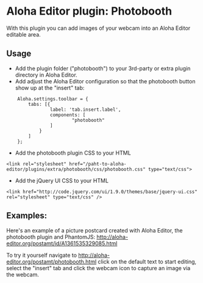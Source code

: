 # Aloha Editor plugin: Photobooth

With this plugin you can add images of your webcam into an Aloha Editor editable area.

## Usage

* Add the plugin folder ("photobooth") to your 3rd-party or extra plugin directory in Aloha Editor.
* Add adjust the Aloha Editor configuration so that the photobooth button show up at the "insert" tab:
```
    Aloha.settings.toolbar = {
        tabs: [{
                label: 'tab.insert.label',
                components: [
                        "photobooth"
                ]
            }
        ]
    };
```

* Add the photobooth plugin CSS to your HTML
```
<link rel="stylesheet" href="/paht-to-aloha-editor/plugins/extra/photobooth/css/photobooth.css" type="text/css">
```

* Add the jQuery UI CSS to your HTML
```
<link href="http://code.jquery.com/ui/1.9.0/themes/base/jquery-ui.css" rel="stylesheet" type="text/css" />
```


## Examples:
Here's an example of a picture postcard created with Aloha Editor, the photobooth plugin and PhantomJS:
http://aloha-editor.org/postamt/id/A1361535329085.html

To try it yourself navigate to http://aloha-editor.org/postamt/photobooth.html click on the default text to start editing, select the "insert" tab and click the webcam icon to capture an image via the webcam.


